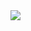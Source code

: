<a href="https://github.com/maximbilan/maximbilan">
  <img align="center" src="https://github-readme-stats.vercel.app/api?username=maximbilan&show_icons=true&line_height=27&count_private=true&title_color=ffffff&text_color=c9cacc&icon_color=2bbc8a&bg_color=1d1f21"/>
</a>
